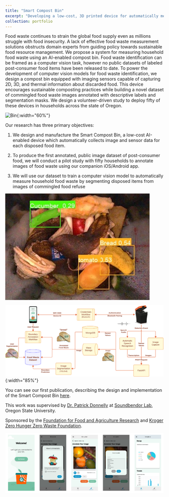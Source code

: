 ```yaml
---
title: "Smart Compost Bin"
excerpt: "Developing a low-cost, 3D printed device for automatically measuring food waste using state-of-the-art computer vision models<br/><img src='/images/bin_thumbnail.jpg'>"
collection: portfolio
---
```


Food waste continues to strain the global food supply even as millions struggle with food insecurity. A lack of effective food waste measurement solutions obstructs domain experts from guiding policy towards sustainable food resource management. We propose a system for measuring household food waste using an AI-enabled compost bin. Food waste identification can be framed as a computer vision task, however no public datasets of labeled post-consumer food items have been released to date. To power the development of computer vision models for food waste identification, we design a compost bin equipped with imaging sensors capable of capturing 2D, 3D, and thermal information about discarded food. This device encourages sustainable composting practices while building a novel dataset of commingled food waste images annotated with descriptive labels and segmentation masks. We design a volunteer-driven study to deploy fifty of these devices in households across the state of Oregon.

![Bin](/images/bin_partial_open.jpg){:width="60%"}

Our research has three primary objectives:

1. We design and manufacture the Smart Compost Bin, a low-cost AI-enabled device which
automatically collects image and sensor data for each disposed food item.

2. To produce the first annotated, public image dataset of post-consumer food, we will conduct a
pilot study with fifty households to annotate images of food waste using our companion iOS/Android app.

3. We will use our dataset to train a computer vision model to automatically measure household
food waste by segmenting disposed items from images of commingled food refuse

![Example Image](/images/compost_segmented.jpg)

![System Diagram](/images/cloud_pipeline_v4.png){:width="85%"}

You can see our first publication, describing the design and implementation of the Smart Compost Bin
[here](https://aidanbeery.com/files/cofi_2024.pdf). 

This work was supervised by [Dr. 
Patrick Donnelly](https://engineering.oregonstate.edu/people/patrick-donnelly) at [Soundbendor Lab](https://soundbendor.org/), Oregon State University.

Sponsored by the [Foundation for Food and Agriculture Research](https://foundationfar.org/) and [Kroger Zero Hunger Zero Waste
Foundation](https://thekrogercozerohungerzerowastefoundation.com/).

![App Screenshots](/images/app_screenshots.png)


